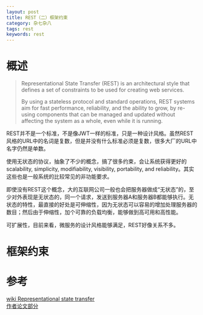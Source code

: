 ```yaml
---
layout: post
title: REST（二）框架约束
category: 杂七杂八
tags: rest
keywords: rest
---
```

# 概述
> Representational State Transfer (REST) is an architectural style that defines a set of constraints to be used for creating web services. 
> 
> By using a stateless protocol and standard operations, REST systems aim for fast performance, reliability, and the ability to grow, by re-using components that can be managed and updated without affecting the system as a whole, even while it is running.

REST并不是一个标准，不是像JWT一样的标准，只是一种设计风格。虽然REST风格的URL中的名词是复数，但是并没有什么标准必须是复数，很多大厂的URL中名字仍然是单数。

使用无状态的协议，抽象了不少的概念，搞了很多约束，会让系统获得更好的 scalability, simplicity, modifiability, visibility, portability, and reliability。其实这些也是一般系统的比较常见的非功能要求。

即使没有REST这个概念，大的互联网公司一般也会把服务器做成“无状态”的，至少对外表现是无状态的，同一个请求，发送到服务器A和服务器B都能够执行。无状态的特性，最直接的好处是可伸缩性，因为无状态可以容易的增加处理服务器的数目；然后由于伸缩性，加个可靠的负载均衡，能够做到高可用和高性能。

可扩展性，目前来看，微服务的设计风格能够满足，REST好像关系不多。



# 框架约束

# 参考
[wiki Representational state transfer](https://en.wikipedia.org/wiki/Representational_state_transfer)  
[作者论文部分](https://www.ics.uci.edu/~fielding/pubs/dissertation/rest_arch_style.htm)
